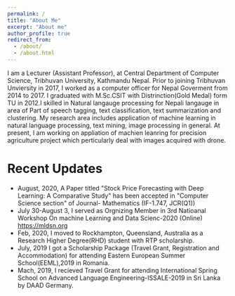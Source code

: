 ```yaml
---
permalink: /
title: "About Me"
excerpt: "About me"
author_profile: true
redirect_from: 
  - /about/
  - /about.html
---
```


I am a Lecturer (Assistant Professor), at Central Department of Computer Science, Tribhuvan University, Kathmandu Nepal. Prior to joining Tribhuvan Unviersity in 2017, I worked as a computer officer for Nepal Goverment from 2014 to 2017. I graduated with M.Sc.CSIT with Distrinction(Gold Medal) form TU in 2012.I skilled in Natural langauge processing for Nepali langauge in area of Part of speech tagging, text classification, text summarization and clustering. My research area includes application of machine learning in natural language processing, text mining, image processing in general. At present, I am working on appliation of machien leanring for precision agriculture project which perticularly deal with images acquired with drone. 

# Recent Updates
- August, 2020, A Paper titled "Stock Price Forecasting with Deep Learning: A Comparative Study" has been accepted in "Computer Science section" of Journal- Mathematics (IF-1.747, JCR(Q1))
- July 30-August 3, I served as Orgnizing Member in 3rd Natioanal Workshop On machine Learning and Data Scienc-2020 (Online) https://mldsn.org
- Feb, 2020, I moved to Rockhampton, Queensland, Australia as a Research Higher Degree(RHD) student with RTP scholarship.
- July, 2019 I got a Scholarship Package (Travel Grant, Registration and Accommodation) for attending Eastern European Summer School(EEML),2019 in Romania.
- Mach, 2019, I recieved Travel Grant for attending International Spring School on Advanced Language Engineering-ISSALE-2019 in Sri Lanka by DAAD Germany.

